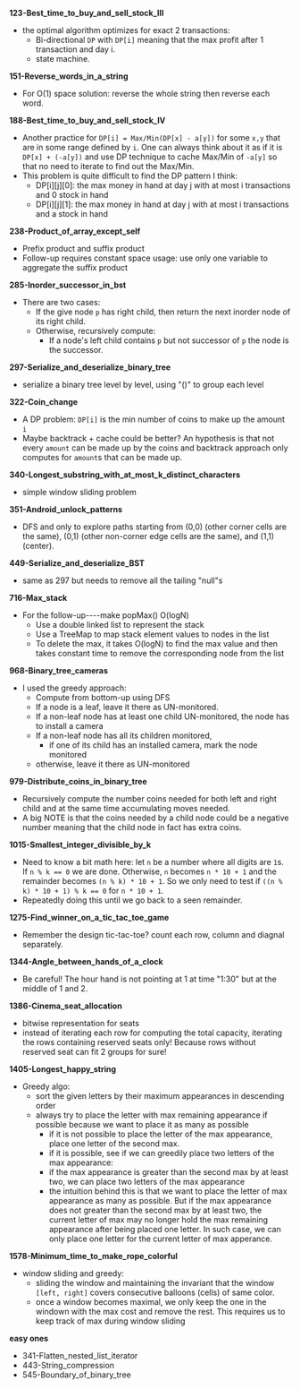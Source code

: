 **123-Best_time_to_buy_and_sell_stock_III**
- the optimal algorithm optimizes for exact 2 transactions:
    - Bi-directional `DP` with `DP[i]` meaning that the max profit after 1 transaction and day i.
    - state machine.    

**151-Reverse_words_in_a_string**
- For O(1) space solution: reverse the whole string then reverse each word.

**188-Best_time_to_buy_and_sell_stock_IV**
- Another practice for `DP[i] = Max/Min(DP[x] - a[y])` for some `x,y`
  that are in some range defined by `i`.  One can always think about
  it as if it is `DP[x] + (-a[y])` and use DP technique to cache
  Max/Min of `-a[y]` so that no need to iterate to find out the
  Max/Min.
- This problem is quite difficult to find the DP pattern I think:
    - DP[i][j][0]: the max money in hand at day j with at most i transactions and 0 stock in hand
    - DP[i][j][1]: the max money in hand at day j with at most i transactions and a stock in hand

**238-Product_of_array_except_self**
- Prefix product and suffix product
- Follow-up requires constant space usage: use only one variable to aggregate the suffix product


**285-Inorder_successor_in_bst**
- There are two cases:
    - If the give node `p` has right child, then return the next inorder node of its right child.
    - Otherwise, recursively compute:
        - If a node's left child contains `p` but not successor of `p` the node is the successor.

**297-Serialize_and_deserialize_binary_tree**
- serialize a binary tree level by level, using "()" to group each level

**322-Coin_change**
- A DP problem: `DP[i]` is the min number of coins to make up the amount `i`
- Maybe backtrack + cache could be better? An hypothesis is that not
  every `amount` can be made up by the coins and backtrack approach only
  computes for `amount`s that can be made up.

**340-Longest_substring_with_at_most_k_distinct_characters**
- simple window sliding problem

**351-Android_unlock_patterns**
- DFS and only to explore paths starting from (0,0) (other corner
  cells are the same), (0,1) (other non-corner edge cells are the
  same), and (1,1) (center).

**449-Serialize_and_deserialize_BST**
- same as 297 but needs to remove all the tailing "null"s

**716-Max_stack**
- For the follow-up----make popMax() O(logN)
    - Use a double linked list to represent the stack
    - Use a TreeMap to map stack element values to nodes in the list    
    - To delete the max, it takes O(logN) to find the max value and
      then takes constant time to remove the corresponding node from
      the list

**968-Binary_tree_cameras**
- I used the greedy approach:
    - Compute from bottom-up using DFS
    - If a node is a leaf, leave it there as UN-monitored.
    - If a non-leaf node has at least one child UN-monitored, the node has to install a camera
    - If a non-leaf node has all its children monitored,
        - if one of its child has an installed camera, mark the node monitored
	- otherwise, leave it there as UN-monitored

**979-Distribute_coins_in_binary_tree**
- Recursively compute the number coins needed for both left and right
  child and at the same time accumulating moves needed.
- A big NOTE is that the coins needed by a child node could be a
  negative number meaning that the child node in fact has extra coins.

**1015-Smallest_integer_divisible_by_k**
- Need to know a bit math here: let `n` be a number where all digits
  are `1`s.  If `n % k == 0` we are done.  Otherwise,  `n` becomes `n * 10 + 1` and the remainder becomes
  `(n % k) * 10 + 1`.  So we only need to test if `((n % k) * 10 + 1) % k == 0` for `n * 10 + 1`.
- Repeatedly doing this until we go back to a seen remainder.  

**1275-Find_winner_on_a_tic_tac_toe_game**
- Remember the design tic-tac-toe? count each row, column and diagnal separately.

**1344-Angle_between_hands_of_a_clock**
- Be careful! The hour hand is not pointing at 1 at time "1:30" but at
  the middle of 1 and 2.

**1386-Cinema_seat_allocation**
- bitwise representation for seats
- instead of iterating each row for computing the total capacity, iterating the
  rows containing reserved seats only! Because rows without reserved seat can fit 2 groups for sure!

**1405-Longest_happy_string**
- Greedy algo:
    - sort the given letters by their maximum appearances in descending order    
    - always try to place the letter with max remaining appearance if
      possible because we want to place it as many as possible    
        - if it is not possible to place the letter of the max
          appearance, place one letter of the second max.	
        - if it is possible, see if we can greedily place two letters
          of the max appearance:	
	    - if the max appearance is greater than the second max by
              at least two, we can place two letters of the max
              appearance	      
	    - the intuition behind this is that we want to place the
              letter of max appearance as many as possible.  But if
              the max appearance does not greater than the second max
              by at least two, the current letter of max may no longer
              hold the max remaining appearance after being placed one
              letter.  In such case, we can only place one letter for
              the current letter of max apperance.

**1578-Minimum_time_to_make_rope_colorful**
- window sliding and greedy:
    - sliding the window and maintaining the invariant that the window
      `[left, right]` covers consecutive balloons (cells) of same
      color.      
    - once a window becomes maximal, we only keep the one in the
      windown with the max cost and remove the rest.  This requires us
      to keep track of max during window sliding

**easy ones**
- 341-Flatten_nested_list_iterator
- 443-String_compression
- 545-Boundary_of_binary_tree 
